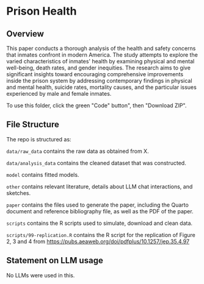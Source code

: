# Prison Health

## Overview
This paper conducts a thorough analysis of the health and safety concerns that inmates confront in modern America. The study attempts to explore the varied characteristics of inmates' health by examining physical and mental well-being, death rates, and gender inequities. The research aims to give significant insights toward encouraging comprehensive improvements inside the prison system by addressing contemporary findings in physical and mental health, suicide rates, mortality causes, and the particular issues experienced by male and female inmates.


To use this folder, click the green "Code" button", then "Download ZIP". 

## File Structure
The repo is structured as:

```data/raw_data``` contains the raw data as obtained from X.

```data/analysis_data``` contains the cleaned dataset that was constructed.

```model``` contains fitted models.

```other``` contains relevant literature, details about LLM chat interactions, and sketches.

```paper``` contains the files used to generate the paper, including the Quarto document and reference bibliography file, as well as the PDF of the paper.

```scripts``` contains the R scripts used to simulate, download and clean data.

```scripts/99-replication.R``` contains the R script for the replication of Figure 2, 3 and 4 from https://pubs.aeaweb.org/doi/pdfplus/10.1257/jep.35.4.97

## Statement on LLM usage
No LLMs were used in this. 
